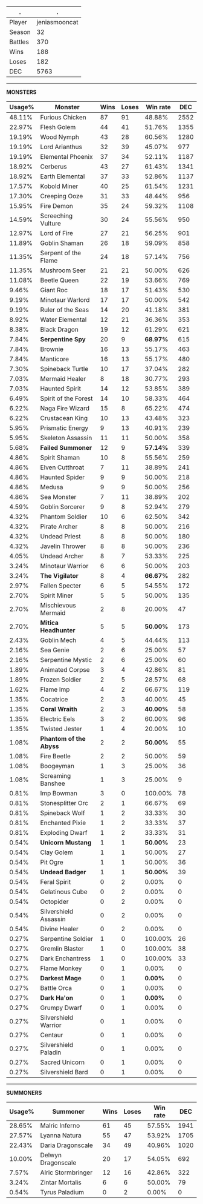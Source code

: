 .|.
|-|-
Player|jeniasmooncat
Season|32
Battles|370
Wins|188
Loses|182
DEC|5763

---
**MONSTERS**

Usage%|Monster|Wins|Loses|Win rate|DEC|
-|-|-|-|-|-|
48.11%|Furious Chicken|87|91|48.88%|2552|
22.97%|Flesh Golem|44|41|51.76%|1355|
19.19%|Wood Nymph|43|28|60.56%|1280|
19.19%|Lord Arianthus|32|39|45.07%|977|
19.19%|Elemental Phoenix|37|34|52.11%|1187|
18.92%|Cerberus|43|27|61.43%|1341|
18.92%|Earth Elemental|37|33|52.86%|1137|
17.57%|Kobold Miner|40|25|61.54%|1231|
17.30%|Creeping Ooze|31|33|48.44%|956|
15.95%|Fire Demon|35|24|59.32%|1108|
14.59%|Screeching Vulture|30|24|55.56%|950|
12.97%|Lord of Fire|27|21|56.25%|901|
11.89%|Goblin Shaman|26|18|59.09%|858|
11.35%|Serpent of the Flame|24|18|57.14%|756|
11.35%|Mushroom Seer|21|21|50.00%|626|
11.08%|Beetle Queen|22|19|53.66%|769|
9.46%|Giant Roc|18|17|51.43%|530|
9.19%|Minotaur Warlord|17|17|50.00%|542|
9.19%|Ruler of the Seas|14|20|41.18%|381|
8.92%|Water Elemental|12|21|36.36%|353|
8.38%|Black Dragon|19|12|61.29%|621|
7.84%|**Serpentine Spy**|20|9|**68.97%**|615|
7.84%|Brownie|16|13|55.17%|463|
7.84%|Manticore|16|13|55.17%|480|
7.30%|Spineback Turtle|10|17|37.04%|282|
7.03%|Mermaid Healer|8|18|30.77%|293|
7.03%|Haunted Spirit|14|12|53.85%|389|
6.49%|Spirit of the Forest|14|10|58.33%|464|
6.22%|Naga Fire Wizard|15|8|65.22%|474|
6.22%|Crustacean King|10|13|43.48%|323|
5.95%|Prismatic Energy|9|13|40.91%|239|
5.95%|Skeleton Assassin|11|11|50.00%|358|
5.68%|**Failed Summoner**|12|9|**57.14%**|339|
4.86%|Spirit Shaman|10|8|55.56%|259|
4.86%|Elven Cutthroat|7|11|38.89%|241|
4.86%|Haunted Spider|9|9|50.00%|218|
4.86%|Medusa|9|9|50.00%|256|
4.86%|Sea Monster|7|11|38.89%|202|
4.59%|Goblin Sorcerer|9|8|52.94%|279|
4.32%|Phantom Soldier|10|6|62.50%|342|
4.32%|Pirate Archer|8|8|50.00%|216|
4.32%|Undead Priest|8|8|50.00%|180|
4.32%|Javelin Thrower|8|8|50.00%|236|
4.05%|Undead Archer|8|7|53.33%|225|
3.24%|Minotaur Warrior|6|6|50.00%|203|
3.24%|**The Vigilator**|8|4|**66.67%**|282|
2.97%|Fallen Specter|6|5|54.55%|172|
2.70%|Spirit Miner|5|5|50.00%|135|
2.70%|Mischievous Mermaid|2|8|20.00%|47|
2.70%|**Mitica Headhunter**|5|5|**50.00%**|173|
2.43%|Goblin Mech|4|5|44.44%|113|
2.16%|Sea Genie|2|6|25.00%|57|
2.16%|Serpentine Mystic|2|6|25.00%|60|
1.89%|Animated Corpse|3|4|42.86%|81|
1.89%|Frozen Soldier|2|5|28.57%|68|
1.62%|Flame Imp|4|2|66.67%|119|
1.35%|Cocatrice|2|3|40.00%|45|
1.35%|**Coral Wraith**|2|3|**40.00%**|58|
1.35%|Electric Eels|3|2|60.00%|96|
1.35%|Twisted Jester|1|4|20.00%|10|
1.08%|**Phantom of the Abyss**|2|2|**50.00%**|55|
1.08%|Fire Beetle|2|2|50.00%|59|
1.08%|Boogeyman|1|3|25.00%|36|
1.08%|Screaming Banshee|1|3|25.00%|9|
0.81%|Imp Bowman|3|0|100.00%|78|
0.81%|Stonesplitter Orc|2|1|66.67%|69|
0.81%|Spineback Wolf|1|2|33.33%|30|
0.81%|Enchanted Pixie|1|2|33.33%|37|
0.81%|Exploding Dwarf|1|2|33.33%|31|
0.54%|**Unicorn Mustang**|1|1|**50.00%**|23|
0.54%|Clay Golem|1|1|50.00%|27|
0.54%|Pit Ogre|1|1|50.00%|36|
0.54%|**Undead Badger**|1|1|**50.00%**|39|
0.54%|Feral Spirit|0|2|0.00%|0|
0.54%|Gelatinous Cube|0|2|0.00%|0|
0.54%|Octopider|0|2|0.00%|0|
0.54%|Silvershield Assassin|0|2|0.00%|0|
0.54%|Divine Healer|0|2|0.00%|0|
0.27%|Serpentine Soldier|1|0|100.00%|26|
0.27%|Gremlin Blaster|1|0|100.00%|38|
0.27%|Dark Enchantress|1|0|100.00%|33|
0.27%|Flame Monkey|0|1|0.00%|0|
0.27%|**Darkest Mage**|0|1|**0.00%**|0|
0.27%|Battle Orca|0|1|0.00%|0|
0.27%|**Dark Ha'on**|0|1|**0.00%**|0|
0.27%|Grumpy Dwarf|0|1|0.00%|0|
0.27%|Silvershield Warrior|0|1|0.00%|0|
0.27%|Centaur|0|1|0.00%|0|
0.27%|Silvershield Paladin|0|1|0.00%|0|
0.27%|Sacred Unicorn|0|1|0.00%|0|
0.27%|Silvershield Bard|0|1|0.00%|0|

---
**SUMMONERS**

Usage%|Summoner|Wins|Loses|Win rate|DEC|
-|-|-|-|-|-|
28.65%|Malric Inferno|61|45|57.55%|1941|
27.57%|Lyanna Natura|55|47|53.92%|1705|
22.43%|Daria Dragonscale|34|49|40.96%|1020|
10.00%|Delwyn Dragonscale|20|17|54.05%|692|
7.57%|Alric Stormbringer|12|16|42.86%|322|
3.24%|Zintar Mortalis|6|6|50.00%|79|
0.54%|Tyrus Paladium|0|2|0.00%|0|
